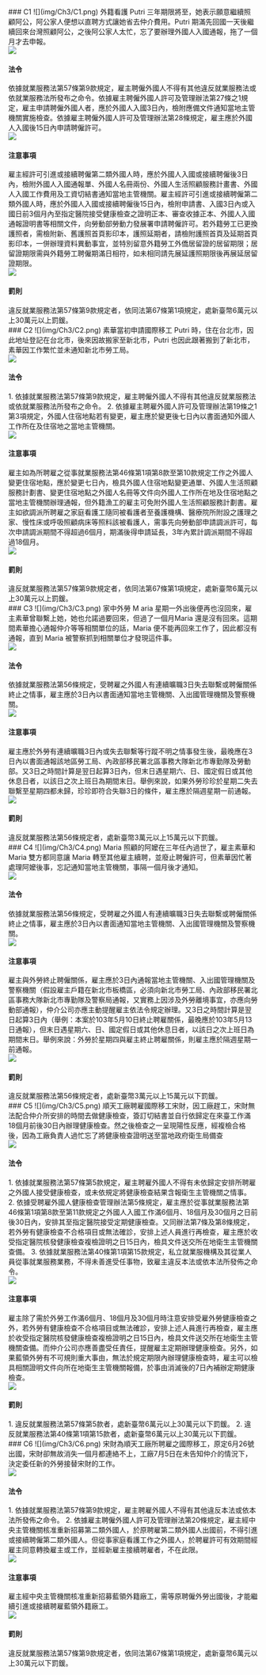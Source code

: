<div class="one item content" markdown="1">
### C1
![](img/Ch3/C1.png)
外籍看護 Putri 三年期限將至，她表示願意繼續照顧阿公，阿公家人便想以直聘方式讓她省去仲介費用。Putri 期滿先回國一天後繼續回來台灣照顧阿公，之後阿公家人太忙，忘了要辦理外國人入國通報，拖了一個月才去申報。

<div class="small-topic">
<div class="small-topic-law">
<img src="img/Ch3/icon_law.png" />
</div>
<div class="small-topic-w">
<h4>法令</h4>
</div>
</div>
依據就業服務法第57條第9款規定，雇主聘僱外國人不得有其他違反就業服務法或依就業服務法所發布之命令。依據雇主聘僱外國人許可及管理辦法第27條之1規定，雇主申請聘僱外國人者，應於外國人入國3日內，檢附應備文件通知當地主管機關實施檢查。依據雇主聘僱外國人許可及管理辦法第28條規定，雇主應於外國人入國後15日內申請聘僱許可。

<div class="small-topic">
<div class="small-topic-notice">
<img src="img/Ch3/icon_notice.png" />
</div>
<div class="small-topic-w">
<h4>注意事項</h4>
</div>
</div>
雇主經許可引進或接續聘僱第二類外國人時，應於外國人入國或接續聘僱後3日內，檢附外國人入國通報單、外國人名冊兩份、外國人生活照顧服務計畫書、外國人入國工作費用及工資切結書通知當地主管機關。雇主經許可引進或接續聘僱第二類外國人時，應於外國人入國或接續聘僱後15日內，檢附申請書、入國3日內或入國日前3個月內至指定醫院接受健康檢查之證明正本、審查收據正本、外國人入國通報證明書等相關文件，向勞動部勞動力發展署申請聘僱許可。若外籍勞工已更換護照者，需檢附新、舊護照首頁影印本，護照延期者，請檢附護照首頁及延期首頁影印本，一併辦理資料異動事宜，並特別留意外籍勞工外僑居留證的居留期限；居留證期限需與外籍勞工聘僱期滿日相符，如未相同請先展延護照期限後再展延居留證期限。

<div class="small-topic">
<div class="small-topic-fine">
<img src="img/Ch3/icon_fine.png" />
</div>
<div class="small-topic-w">
<h4>罰則</h4>
</div>
</div>
違反就業服務法第57條第9款規定者，依同法第67條第1項規定，處新臺幣6萬元以上30萬元以上罰鍰。
</div>





<div class="one item content" markdown="1">
### C2
![](img/Ch3/C2.png)
素華當初申請國際移工 Putri 時，住在台北市，因此地址登記在台北市，後來因故搬家至新北市，Putri 也因此跟著搬到了新北市，素華因工作繁忙並未通知新北市勞工局。

<div class="small-topic">
<div class="small-topic-law">
<img src="img/Ch3/icon_law.png" />
</div>
<div class="small-topic-w">
<h4>法令</h4>
</div>
</div>
1. 依據就業服務法第57條第9款規定，雇主聘僱外國人不得有其他違反就業服務法或依就業服務法所發布之命令。
2. 依據雇主聘雇外國人許可及管理辦法第19條之1第3項規定，外國人住宿地點若有變更，雇主應於變更後七日內以書面通知外國人工作所在及住宿地之當地主管機關。

<div class="small-topic">
<div class="small-topic-notice">
<img src="img/Ch3/icon_notice.png" />
</div>
<div class="small-topic-w">
<h4>注意事項</h4>
</div>
</div>
雇主如為所聘雇之從事就業服務法第46條第1項第8款至第10款規定工作之外國人變更住宿地點，應於變更七日內，檢具外國人住宿地點變更通單、外國人生活照顧服務計劃書、變更住宿地點之外國人名冊等文件向外國人工作所在地及住宿地點之當地主管機關辦理通報，但外籍漁工的雇主可免附外國人生活照顧服務計劃書。雇主如欲調派所聘雇之家庭看護工隨同被看護者至養護機構、醫療院所附設之護理之家、慢性床或呼吸照顧病床等照料該被看護人，需事先向勞動部申請調派許可，每次申請調派期間不得超過6個月，期滿後得申請延長，3年內累計調派期間不得超過18個月。

<div class="small-topic">
<div class="small-topic-fine">
<img src="img/Ch3/icon_fine.png" />
</div>
<div class="small-topic-w">
<h4>罰則</h4>
</div>
</div>
違反就業服務法第57條第9款規定者，依同法第67條第1項規定，處新臺幣6萬元以上30萬元以上罰鍰。
</div>






<div class="one item content" markdown="1">
### C3
![](img/Ch3/C3.png)
家中外勞 M aria 星期一外出後便再也沒回來，雇主素華曾聯繫上她，她也允諾過要回來，但過了一個月Maria 還是沒有回來。這期間素華擔心通報仲介等等相關單位的話，Maria 便不能再回來工作了，因此都沒有通報，直到 Maria 被警察抓到相關單位才發現這件事。

<div class="small-topic">
<div class="small-topic-law">
<img src="img/Ch3/icon_law.png" />
</div>
<div class="small-topic-w">
<h4>法令</h4>
</div>
</div>
依據就業服務法第56條規定，受聘雇之外國人有連續曠職3日失去聯繫或聘僱關係終止之情事，雇主應於3日內以書面通知當地主管機關、入出國管理機關及警察機關。

<div class="small-topic">
<div class="small-topic-notice">
<img src="img/Ch3/icon_notice.png" />
</div>
<div class="small-topic-w">
<h4>注意事項</h4>
</div>
</div>
雇主應於外勞有連續曠職3日內或失去聯繫等行蹤不明之情事發生後，最晚應在3日內以書面通報該地區勞工局、內政部移民署北區事務大隊新北市專勤隊及勞動部。又3日之時間計算是翌日起算3日內，但末日遇星期六、日、國定假日或其他休息日者，以該日之次上班日為期間末日。舉例來說，如果外勞珍珍於星期二失去聯繫至星期四都未歸，珍珍即符合失聯3日的條件，雇主應於隔週星期一前通報。

<div class="small-topic">
<div class="small-topic-fine">
<img src="img/Ch3/icon_fine.png" />
</div>
<div class="small-topic-w">
<h4>罰則</h4>
</div>
</div>
違反就業服務法第56條規定者，處新臺幣3萬元以上15萬元以下罰鍰。
</div>





<div class="one item content" markdown="1">
### C4
![](img/Ch3/C4.png)
Maria 照顧的阿嬤在三年任內過世了，雇主素華和 Maria 雙方都同意讓 Maria 轉至其他雇主續聘，並廢止聘僱許可，但素華因忙著處理阿嬤後事，忘記通知當地主管機關，事隔一個月後才通知。

<div class="small-topic">
<div class="small-topic-law">
<img src="img/Ch3/icon_law.png" />
</div>
<div class="small-topic-w">
<h4>法令</h4>
</div>
</div>
依據就業服務法第56條規定，受聘雇之外國人有連續曠職3日失去聯繫或聘僱關係終止之情事，雇主應於3日內以書面通知當地主管機關、入出國管理機關及警察機關。


<div class="small-topic">
<div class="small-topic-notice">
<img src="img/Ch3/icon_notice.png" />
</div>
<div class="small-topic-w">
<h4>注意事項</h4>
</div>
</div>
雇主與外勞終止聘僱關係，雇主應於3日內通報當地主管機關、入出國管理機關及警察機關（假設雇主戶籍在新北市板橋區，必須向新北市勞工局、內政部移民署北區事務大隊新北市專勤隊及警察局通報，又實務上因涉及外勞離境事宜，亦應向勞動部通報），仲介公司亦應主動提醒雇主依法令規定辦理。又3日之時間計算是翌日起算3日內（舉例：本案於103年5月10日終止聘雇關係，最晚應於103年5月13日通報），但末日遇星期六、日、國定假日或其他休息日者，以該日之次上班日為期間末日。舉例來說：外勞於星期四與雇主終止聘雇關係，則雇主應於隔週星期一前通報。

<div class="small-topic">
<div class="small-topic-fine">
<img src="img/Ch3/icon_fine.png" />
</div>
<div class="small-topic-w">
<h4>罰則</h4>
</div>
</div>
違反就業服務法第56條規定者，處新臺幣3萬元以上15萬元以下罰鍰。
</div>






<div class="one item content" markdown="1">
### C5
![](img/Ch3/C5.png)
順天工廠聘雇國際移工宋財，因工廠趕工，宋財無法配合仲介所安排的時間去做健康檢查，簽訂切結書並自行依歸定在來臺工作滿18個月前後30日內辦理健康檢查。然之後檢查之一呈現陽性反應，經複檢合格後，因為工廠負責人過忙忘了將健康檢查證明送至當地政府衛生局備查

<div class="small-topic">
<div class="small-topic-law">
<img src="img/Ch3/icon_law.png" />
</div>
<div class="small-topic-w">
<h4>法令</h4>
</div>
</div>
1. 依據就業服務法第57條第5款規定，雇主聘雇外國人不得有未依歸定安排所聘雇之外國人接受健康檢查，或未依規定將健康檢查結果含報衛生主管機關之情事。
2. 依據受聘雇外國人健康檢查管理辦法第5條規定，雇主應於從事就業服務法第46條第1項第8款至第11款規定之外國人入國工作滿6個月、18個月及30個月之日前後30日內，安排其至指定醫院接受定期健康檢查。又同辦法第7條及第8條規定，若外勞有健康檢查不合格項目或無法確診，安排上述人員進行再檢查，雇主應於收受指定醫院核發健康檢查複檢證明之日15日內，檢具文件送交所在地衛生主管機關查備。
3. 依據就業服務法第40條第1項第15款規定，私立就業服機構及其從業人員從事就業服務業務，不得未善進受任事物，致雇主違反本法或依本法所發佈之命令。

<div class="small-topic">
<div class="small-topic-notice">
<img src="img/Ch3/icon_notice.png" />
</div>
<div class="small-topic-w">
<h4>注意事項</h4>
</div>
</div>
雇主除了需於外勞工作滿6個月、18個月及30個月時注意安排受雇外勞健康檢查之外，若外勞有健康檢查不合格項目或無法確診，安排上述人員進行再檢查，雇主應於收受指定醫院核發健康檢查複檢證明之日15日內，檢具文件送交所在地衛生主管機關查備。而仲介公司亦應善盡受任責任，提醒雇主定期辦理健康檢查。另外，如果藍領外勞有不可規則重大事由，無法於規定期限內辦理健康檢查時，雇主可以檢具相關證明文件向所在地衛生主管機關報備，於事由消滅後的7日內補辦定期健康檢查。

<div class="small-topic">
<div class="small-topic-fine">
<img src="img/Ch3/icon_fine.png" />
</div>
<div class="small-topic-w">
<h4>罰則</h4>
</div>
</div>
1. 違反就業服務法第57條第5款者，處新臺幣6萬元以上30萬元以下罰鍰。
2. 違反就業服務法第40條第1項第15款者，處新臺幣6萬元以上30萬元以下罰鍰。
</div>





<div class="one item content" markdown="1">
### C6
![](img/Ch3/C6.png)
宋財為順天工廠所聘雇之國際移工，原定6月26號出國，宋財卻無故消失一個月都連絡不上，工廠7月5日在未告知仲介的情況下，決定委任新的外勞接替宋財的工作。

<div class="small-topic">
<div class="small-topic-law">
<img src="img/Ch3/icon_law.png" />
</div>
<div class="small-topic-w">
<h4>法令</h4>
</div>
</div>
1. 依據就業服務法第57條第9款規定，雇主聘雇外國人不得有其他違反本法或依本法所發佈之命令。
2. 依據雇主聘僱外國人許可及管理辦法第20條規定，雇主經中央主管機關核准重新招募第二類外國人，於原聘雇第二類外國人出國前，不得引進或接續聘僱第二類外國人。但從事家庭看護工作之外國人，於聘雇許可有效期間經雇主同意轉換雇主或工作，並經新雇主接續聘雇者，不在此限。

<div class="small-topic">
<div class="small-topic-notice">
<img src="img/Ch3/icon_notice.png" />
</div>
<div class="small-topic-w">
<h4>注意事項</h4>
</div>
</div>
雇主經中央主管機關核准重新招募藍領外籍廠工，需等原聘僱外勞出國後，才能繼續引進或接續聘雇藍領外籍廠工。

<div class="small-topic">
<div class="small-topic-fine">
<img src="img/Ch3/icon_fine.png" />
</div>
<div class="small-topic-w">
<h4>罰則</h4>
</div>
</div>
違反就業服務法第57條第9款規定者，依同法第67條第1項規定，處新臺幣6萬元以上30萬元以下罰鍰。
</div>
